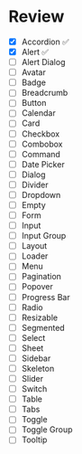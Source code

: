 # Review

- [x] Accordion ✅
- [x] Alert ✅
- [ ] Alert Dialog
- [ ] Avatar
- [ ] Badge
- [ ] Breadcrumb
- [ ] Button
- [ ] Calendar
- [ ] Card
- [ ] Checkbox
- [ ] Combobox
- [ ] Command
- [ ] Date Picker
- [ ] Dialog
- [ ] Divider
- [ ] Dropdown
- [ ] Empty
- [ ] Form
- [ ] Input
- [ ] Input Group
- [ ] Layout
- [ ] Loader
- [ ] Menu
- [ ] Pagination
- [ ] Popover
- [ ] Progress Bar
- [ ] Radio
- [ ] Resizable
- [ ] Segmented
- [ ] Select
- [ ] Sheet
- [ ] Sidebar
- [ ] Skeleton
- [ ] Slider
- [ ] Switch
- [ ] Table
- [ ] Tabs
- [ ] Toggle
- [ ] Toggle Group
- [ ] Tooltip

